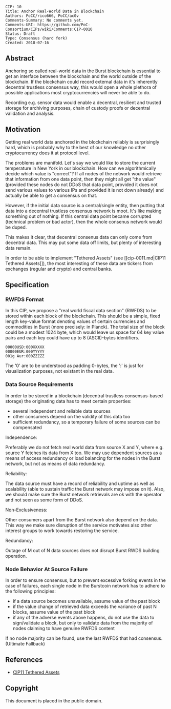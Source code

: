     CIP: 10
    Title: Anchor Real-World Data in Blockchain
    Authors: PoCC/rico666, PoCC/ac0v
    Comments-Summary: No comments yet.
    Comments-URI: https://github.com/PoC-Consortium/CIPs/wiki/Comments:CIP-0010
    Status: Draft
    Type: Consensus (hard fork)
    Created: 2018-07-16

## Abstract

Anchoring so called real-world data in the Burst blockchain is
essential to get an interface between the blockchain and the world
outside of the blockchain. If the blockchain could record external
data in it's inherently decentral trustless consensus way, this would
open a whole plethora of possible applications most cryptocurrencies
will never be able to do.

Recording e.g. sensor data would enable a decentral, resilient and
trusted storage for archiving purposes, chain of custody proofs or
decentral validation and analysis.

## Motivation

Getting real world data anchored in the blockchain reliably is
surprisingly hard, which is probably why to the best of our knowledge
no other cryptocurrency does it at protocol level.

The problems are manifold. Let's say we would like to store the
current temperature in New York in our blockchain. How can we
algorithmically decide which value is "correct"? If all nodes of the
network would retrieve that information from one data point, then they
might all get "the value" (provided these nodes do not DDoS that data
point, provided it does not send various values to various IPs and
provided it is not down already) and actually be able to get a
consensus on that.

However, if the initial data source is a central/single entity, then
putting that data into a decentral trustless consensus network is
moot. It's like making something out of nothing. If this central data
point became corrupted (technical problem or bad actor), then the
whole consenus network would be duped.

This makes it clear, that decentral consenus data can only come from
decentral data. This may put some data off limits, but plenty of
interesting data remain.

In order to be able to implement "Tethered Assets" (see
[[cip-0011.md|CIP11 Tethered Assets]]), the most interesting of
these data are tickers from exchanges (regular and crypto) and central
banks.

## Specification

### RWFDS Format

In this CIP, we propose a "real world fiscal data section" (RWFDS) to
be stored within each block of the blockchain. This should be a
simple, fixed length key-value format denoting values of certain
currencies and commodities in Burst (more precisely: in Planck). The
total size of the block could be a modest 1024 byte, which would leave
us space for 64 key value pairs and each key could have up to 8
(ASCII)-bytes identifiers.

    00000USD:000XXXXX
    00000EUR:000YYYYY
    001g Aur:000ZZZZZ

The '0' are to be understood as padding 0-bytes, the ':' is just for
visualization purposes, not existant in the real data.

### Data Source Requirements

In order to be stored in a blockchain (decentral trustless
consensus-based storage) the originating data has to meet certain
properties:

* several independent and reliable data sources
* other consumers depend on the validity of this data too
* sufficient redundancy, so a temporary failure of some sources can be compensated

Independence:

Preferably we do not fetch real world data from source X and Y, where
e.g. source Y fetches its data from X too. We may use dependent
sources as a means of access redundancy or load balancing for the
nodes in the Burst network, but not as means of data redundancy.

Reliability:

The data source must have a record of reliability and uptime as well
as scalability (able to sustain traffic the Burst network may impose
on it). Also, we should make sure the Burst network retrievals are ok
with the operator and not seen as some form of DDoS.

Non-Exclusiveness:

Other consumers apart from the Burst network also depend on the
data. This way we make sure disruption of the service motivates also
other interest groups to work towards restoring the service.

Redundancy:

Outage of M out of N data sources does not disrupt Burst RWDS building
operation.


### Node Behavior At Source Failure

In order to ensure consensus, but to prevent excessive forking events
in the case of failures, each single node in the Burstcoin network has
to adhere to the following principles:

* if a data source becomes unavailable, assume value of the past block
* if the value change of retrieved data exceeds the variance of past N blocks, assume value of the past block
* if any of the adverse events above happens, do not use the data to sign/validate a block, but only to validate data from the majority of nodes claiming to have genuine RWFDS content

If no node majority can be found, use the last RWFDS that had consensus. (Ultimate Fallback)


## References

* [CIP11 Tethered Assets](cip-0011.md)

## Copyright

This document is placed in the public domain.
